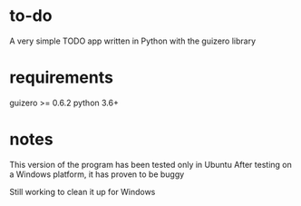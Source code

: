 # to-do
A very simple TODO app written in Python with the guizero library

# requirements
guizero >= 0.6.2
python 3.6+

# notes
This version of the program has been tested only in Ubuntu
After testing on a Windows platform, it has proven to be buggy

Still working to clean it up for Windows
